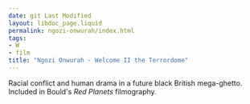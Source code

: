 ```yaml
---
date: git Last Modified
layout: libdoc_page.liquid
permalink: ngozi-onwurah/index.html
tags:
- W
- film
title: "Ngozi Onwurah - Welcome II the Terrordome"
---
```


Racial conflict and human drama in a future  black British mega-ghetto.
 
Included in Bould's _Red  Planets_ filmography.